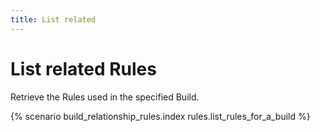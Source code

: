 ```yaml
---
title: List related
---
```


# List related Rules

Retrieve the Rules used in the specified Build.

{% scenario build_relationship_rules.index rules.list_rules_for_a_build %}

